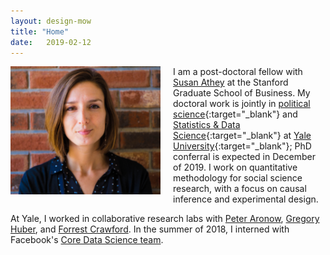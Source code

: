 ```yaml
---
layout: design-mow
title: "Home"
date:   2019-02-12
---
```

<img style="float: left; width: 240px; margin: 0 20px 10px 0" src="/assets/molly_brick.jpg" alt="pic" />

I am a post-doctoral fellow with [Susan Athey](https://athey.people.stanford.edu/) at the Stanford Graduate School of Business. My doctoral work is jointly in [political science](http://politicalscience.yale.edu/){:target="_blank"} and [Statistics & Data Science](http://statistics.yale.edu/){:target="_blank"} at [Yale University](http://www.yale.edu/){:target="_blank"}; PhD conferral is expected in December of 2019. 
I work on quantitative methodology for social science research, with a focus on causal inference and experimental design. 

At Yale, I worked in collaborative research labs with [Peter Aronow](http://aronow.research.yale.edu/), [Gregory Huber](http://huber.research.yale.edu/gspd.html), and [Forrest Crawford](http://www.crawfordlab.io/people/). In the summer of 2018, I interned with Facebook's [Core Data Science team](https://research.fb.com/category/data-science/).
